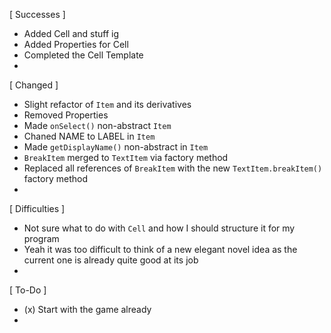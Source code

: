 [ Successes ]
- Added Cell and stuff ig 
- Added Properties for Cell
- Completed the Cell Template 
- 


[ Changed ]
- Slight refactor of `Item` and its derivatives 
- Removed Properties 
- Made `onSelect()` non-abstract `Item` 
- Chaned NAME to LABEL in `Item` 
- Made `getDisplayName()` non-abstract in `Item` 
- `BreakItem` merged to `TextItem` via factory method 
- Replaced all references of `BreakItem` with the new 
    `TextItem.breakItem()` factory method 
- 


[ Difficulties ]
- Not sure what to do with `Cell` and how I should structure 
    it for my program 
- Yeah it was too difficult to think of a new elegant novel idea 
    as the current one is already quite good at its job 
- 


[ To-Do ]
- (x) Start with the game already 
- 
